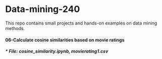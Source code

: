 # Data-mining-240
This repo contains small projects and hands-on examples on data mining methods.
#### 06-Calculate cosine similarities based on movie ratings 
##### * File: cosine_similarity.ipynb, movierating1.csv
